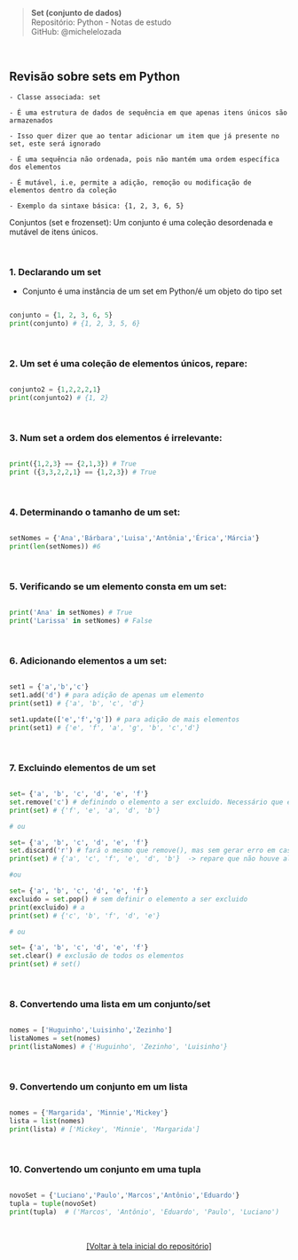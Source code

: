 > **Set (conjunto de dados)**  
> Repositório: Python - Notas de estudo     
> GitHub: @michelelozada
&nbsp;
     
&nbsp;  
## Revisão sobre sets em Python
```
- Classe associada: set

- É uma estrutura de dados de sequência em que apenas itens únicos são armazenados

- Isso quer dizer que ao tentar adicionar um item que já presente no set, este será ignorado

- É uma sequência não ordenada, pois não mantém uma ordem específica dos elementos 

- É mutável, i.e, permite a adição, remoção ou modificação de elementos dentro da coleção

- Exemplo da sintaxe básica: {1, 2, 3, 6, 5}
```

Conjuntos (set e frozenset): Um conjunto é uma coleção desordenada e mutável de itens únicos. 


&nbsp; 

### 1. Declarando um set
* Conjunto é uma instância de um set em Python/é um objeto do tipo set

```py

conjunto = {1, 2, 3, 6, 5}
print(conjunto) # {1, 2, 3, 5, 6}
```

&nbsp;  

### 2. Um set é uma coleção de elementos únicos, repare: 
```py

conjunto2 = {1,2,2,2,1}
print(conjunto2) # {1, 2}
```

&nbsp;  

### 3. Num set a ordem dos elementos é irrelevante:
```py

print({1,2,3} == {2,1,3}) # True
print ({3,3,2,2,1} == {1,2,3}) # True
```

&nbsp;  

### 4. Determinando o tamanho de um set:
```py

setNomes = {'Ana','Bárbara','Luisa','Antônia','Érica','Márcia'}
print(len(setNomes)) #6
```

&nbsp;  

### 5. Verificando se um elemento consta em um set:
```py

print('Ana' in setNomes) # True
print('Larissa' in setNomes) # False
```

&nbsp;  

### 6. Adicionando elementos a um set:
```py

set1 = {'a','b','c'}
set1.add('d') # para adição de apenas um elemento
print(set1) # {'a', 'b', 'c', 'd'}

set1.update(['e','f','g']) # para adição de mais elementos
print(set1) # {'e', 'f', 'a', 'g', 'b', 'c','d'}
```

&nbsp;  

### 7. Excluindo elementos de um set
```py

set= {'a', 'b', 'c', 'd', 'e', 'f'}
set.remove('c') # definindo o elemento a ser excluido. Necessário que elemento pertença ao set para evitar erro.
print(set) # {'f', 'e', 'a', 'd', 'b'}

# ou

set= {'a', 'b', 'c', 'd', 'e', 'f'}
set.discard('r') # fará o mesmo que remove(), mas sem gerar erro em caso de elemento fora do set
print(set) # {'a', 'c', 'f', 'e', 'd', 'b'}  -> repare que não houve alteração (nem exceção!)

#ou

set= {'a', 'b', 'c', 'd', 'e', 'f'}
excluido = set.pop() # sem definir o elemento a ser excluido
print(excluido) # a
print(set) # {'c', 'b', 'f', 'd', 'e'}

# ou

set= {'a', 'b', 'c', 'd', 'e', 'f'}
set.clear() # exclusão de todos os elementos
print(set) # set()
```

&nbsp;  

### 8. Convertendo uma lista em um conjunto/set
```py

nomes = ['Huguinho','Luisinho','Zezinho']
listaNomes = set(nomes)
print(listaNomes) # {'Huguinho', 'Zezinho', 'Luisinho'}
```

&nbsp;  

### 9. Convertendo um conjunto em um lista
```py

nomes = {'Margarida', 'Minnie','Mickey'}
lista = list(nomes)
print(lista) # ['Mickey', 'Minnie', 'Margarida']
```

&nbsp;  

### 10. Convertendo um conjunto em uma tupla
```py

novoSet = {'Luciano','Paulo','Marcos','Antônio','Eduardo'}
tupla = tuple(novoSet)
print(tupla)  # ('Marcos', 'Antônio', 'Eduardo', 'Paulo', 'Luciano')
```

&nbsp;

<div align="center">
<a href="https://github.com/michelelozada/Python-Study-Notes">[Voltar à tela inicial do repositório]</a>
</div>